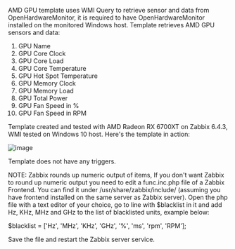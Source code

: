 AMD GPU template uses WMI Query to retrieve sensor and data from OpenHardwareMonitor, it is required to have OpenHardwareMonitor installed on the monitored Windows host.
Template retrieves AMD GPU sensors and data:
1. GPU Name
2. GPU Core Clock
3. GPU Core Load
4. GPU Core Temperature
5. GPU Hot Spot Temperature
6. GPU Memory Clock
7. GPU Memory Load
8. GPU Total Power
9. GPU Fan Speed in %
10. GPU Fan Speed in RPM

Template created and tested with AMD Radeon RX 6700XT on Zabbix 6.4.3, WMI tested on Windows 10 host.
Here's the template in action:

![image](https://github.com/demichel93/AMD_GPU_Zabbix_Template/assets/69034200/86caea4d-f5d3-4f77-a955-48fb27dfa684)


Template does not have any triggers.

NOTE: Zabbix rounds up numeric output of items, If you don't want Zabbix to round up numeric output you need to edit a func.inc.php file of a Zabbix Frontend. You can find it under /usr/share/zabbix/include/ (assuming you have frontend installed on the same server as Zabbix server). 
Open the php file with a text editor of your choice, go to line with $blacklist in it and add Hz, KHz, MHz and GHz to the list of blacklisted units, example below:

$blacklist = ['Hz', 'MHz', 'KHz', 'GHz', '%', 'ms', 'rpm', 'RPM'];

Save the file and restart the Zabbix server service.
